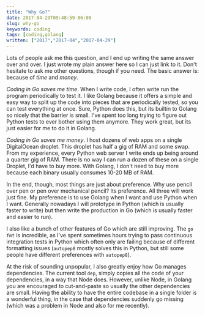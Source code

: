 ```yaml
---
title: "Why Go?"
date: 2017-04-29T09:48:59-06:00
slug: why-go
keywords: coding
tags: [coding,golang]
written: ["2017","2017-04","2017-04-29"]
---
```


Lots of people ask me this question, and I end up writing the same answer over and over. I just wrote my plain answer here so I can just link to it. Don't hesitate to ask me other questions, though if you need. The basic answer is: because of *time* and *money*.

*Coding in Go saves me time*. When I write code, I often write run the program periodically to test it. I like Golang because it offers a simple and easy way to split up the code into pieces that are periodically tested, so you can test everything at once. Sure, Python does this, but its builtin to Golang so nicely that the barrier is small. I've spent too long trying to figure out Python tests to ever bother using them anymore. They work great, but its just easier for me to do it in Golang.

*Coding in Go saves me money*. I host dozens of web apps on a single DigitalOcean droplet. This droplet has half a gig of RAM and some swap. From my experience, every Python web server I write ends up being around a quarter gig of RAM. There is no way I can run a dozen of these on a single Droplet, I'd have to buy more. With Golang, I don't need to buy more because each binary usually consumes 10-20 MB of RAM.

In the end, though, most things are just about preference. Why use pencil over pen or pen over mechanical pencil? Its preference. All three will work just fine. My preference is to use Golang when I want and use Python when I want. Generally nowadays I will prototype in Python (which is usually faster to write) but then write the production in Go (which is usually faster and easier to run).

I also like a bunch of other features of Go which are still improving. The `go fmt` is incredible, as I've spent sometimes hours trying to pass continuous integration tests in Python which often only are failing because of different formatting issues (`autopep8` mostly solves this in Python, but still some people have different preferences with `autopep8`).

At the risk of sounding unpopular, I also greatly enjoy how Go manages dependencies. The current tool `dep`, simply copies all the code of your dependencies, in a way that Node does. However, unlike Node, in Golang you are encouraged to cut-and-paste so usually the other dependencies are small. Having the ability to have the entire codebase in a single folder is a wonderful thing, in the case that dependencies suddenly go missing (which was a problem in Node and also for me recently).